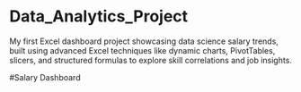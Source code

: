 # Data_Analytics_Project
My first Excel dashboard project showcasing data science salary trends, built using advanced Excel techniques like dynamic charts, PivotTables, slicers, and structured formulas to explore skill correlations and job insights.

#Salary Dashboard


